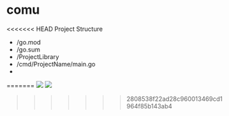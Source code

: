 # comu

<<<<<<< HEAD
Project Structure
- /go.mod
- /go.sum
- /ProjectLibrary
- /cmd/ProjectName/main.go
- 
=======
[<img src="https://img.shields.io/badge/slack-gocomu/gophers-blue.svg?logo=slack">](https://app.slack.com/client/T029RQSE6/CQE31A4E5) [<img src="https://img.shields.io/badge/slack-get/invite-green.svg?logo=slack">](https://invite.slack.golangbridge.org/)
>>>>>>> 2808538f22ad28c960013469cd1964f85b143ab4
